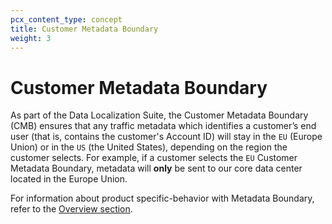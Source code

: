 ```yaml
---
pcx_content_type: concept
title: Customer Metadata Boundary
weight: 3
---
```


# Customer Metadata Boundary


As part of the Data Localization Suite, the Customer Metadata Boundary (CMB) ensures that any traffic metadata which identifies a customer’s end user (that is, contains the customer's Account ID) will stay in the `EU` (Europe Union) or in the `US` (the United States), depending on the region the customer selects. For example, if a customer selects the `EU` Customer Metadata Boundary, metadata will **only** be sent to our core data center located in the Europe Union.

For information about product specific-behavior with Metadata Boundary, refer to the [Overview section](/data-localization/).
